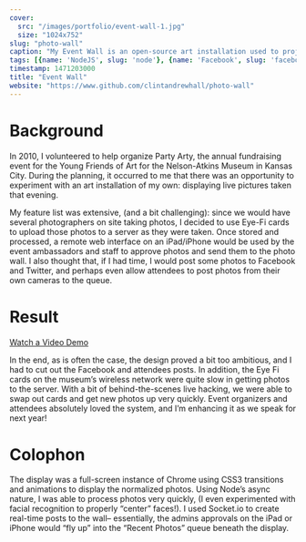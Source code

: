 ```yaml
---
cover:
  src: "/images/portfolio/event-wall-1.jpg"
  size: "1024x752"
slug: "photo-wall"
caption: "My Event Wall is an open-source art installation used to project photos uploaded to a Facebook Event in real time."
tags: [{name: 'NodeJS', slug: 'node'}, {name: 'Facebook', slug: 'facebook'}]
timestamp: 1471203000
title: "Event Wall"
website: "https://www.github.com/clintandrewhall/photo-wall"
---
```


# Background

In 2010, I volunteered to help organize Party Arty, the annual fundraising event for the Young Friends of Art for the Nelson-Atkins Museum in Kansas City. During the planning, it occurred to me that there was an opportunity to experiment with an art installation of my own: displaying live pictures taken that evening.

My feature list was extensive, (and a bit challenging): since we would have several photographers on site taking photos, I decided to use Eye-Fi cards to upload those photos to a server as they were taken. Once stored and processed, a remote web interface on an iPad/iPhone would be used by the event ambassadors and staff to approve photos and send them to the photo wall. I also thought that, if I had time, I would post some photos to Facebook and Twitter, and perhaps even allow attendees to post photos from their own cameras to the queue.

# Result

[Watch a Video Demo](http://www.youtube.com/watch?v=VZLN7TtUVx4)

In the end, as is often the case, the design proved a bit too ambitious, and I had to cut out the Facebook and attendees posts. In addition, the Eye Fi cards on the museum’s wireless network were quite slow in getting photos to the server. With a bit of behind-the-scenes live hacking, we were able to swap out cards and get new photos up very quickly. Event organizers and attendees absolutely loved the system, and I’m enhancing it as we speak for next year!

# Colophon

The display was a full-screen instance of Chrome using CSS3 transitions and animations to display the normalized photos. Using Node’s async nature, I was able to process photos very quickly, (I even experimented with facial recognition to properly “center” faces!). I used Socket.io to create real-time posts to the wall– essentially, the admins approvals on the iPad or iPhone would “fly up” into the “Recent Photos” queue beneath the display.
